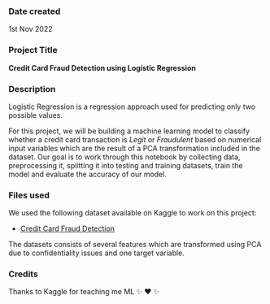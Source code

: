 ### Date created
1st Nov 2022

### Project Title
**Credit Card Fraud Detection using Logistic Regression**

### Description
Logistic Regression is a regression approach used for predicting only two possible values.

For this project, we will be building a machine learning model to classify whether a credit card transaction is *Legit* or *Fraudulent* based on numerical input variables which are the result of a PCA transformation included in the dataset. Our goal is to work through this notebook by collecting data, preprocessing it, splitting it into testing and training datasets, train the model and evaluate the accuracy of our model.

### Files used
We used the following dataset available on Kaggle to work on this project:

* [Credit Card Fraud Detection](https://www.kaggle.com/datasets/mlg-ulb/creditcardfraud)

The datasets consists of several features which are transformed using PCA due to confidentiality issues and one target variable.

### Credits
Thanks to Kaggle for teaching me ML :sparkles: :heart: :sparkles:
